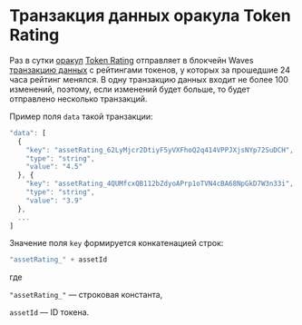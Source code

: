 # Транзакция данных оракула Token Rating

Раз в сутки [оракул](/waves-oracles/oracle.md) [Token Rating](https://oracles.wavesexplorer.com/oracle/3P2eDV4pWJGmPjLGLrW4dsMA53te4gzkwnH) отправляет в блокчейн Waves [транзакцию данных](/blockchain/transaction-type/data-transaction.md) с рейтингами токенов, у которых за прошедшие 24 часа рейтинг менялся. В одну транзакцию данных входит не более 100 изменений, поэтому, если изменений будет больше, то будет отправлено несколько транзакций.

Пример поля `data` такой транзакции:

```js
"data": [
  {
    "key": "assetRating_62LyMjcr2DtiyF5yVXFhoQ2q414VPPJXjsNYp72SuDCH",
    "type": "string",
    "value": "4.5"
  }, {
    "key": "assetRating_4QUMfcxQB112bZdyoAPrp1oTVN4cBA68NpGkD7W3n33i",
    "type": "string",
    "value": "3.9"
  },
  ...
]
```

Значение поля `key` формируется конкатенацией строк:

```js
"assetRating_" + assetId
```

где

`"assetRating_"` — строковая константа,

`assetId` — ID токена.

